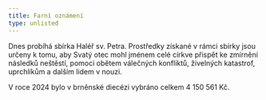```yaml
---
title: Farní oznámení
type: unlisted
---
```


Dnes probíhá sbírka Haléř sv. Petra. Prostředky získané v rámci sbírky jsou určeny k tomu, aby Svatý otec mohl jménem celé církve přispět ke zmírnění následků neštěstí, pomoci obětem válečných konfliktů, živelných katastrof, uprchlíkům a dalším lidem v nouzi.

V roce 2024 bylo v brněnské diecézi vybráno celkem 4 150 561 Kč.